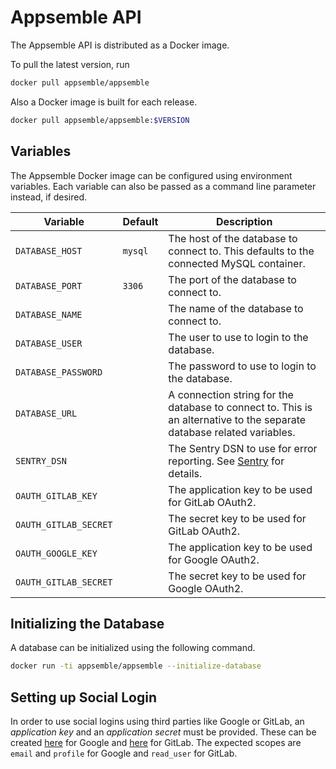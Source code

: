 # Appsemble API

The Appsemble API is distributed as a Docker image.

To pull the latest version, run

```sh
docker pull appsemble/appsemble
```

Also a Docker image is built for each release.

```sh
docker pull appsemble/appsemble:$VERSION
```

## Variables

The Appsemble Docker image can be configured using environment variables. Each variable can also be
passed as a command line parameter instead, if desired.

| Variable              | Default | Description                                                                                                            |
| --------------------- | ------- | ---------------------------------------------------------------------------------------------------------------------- |
| `DATABASE_HOST`       | `mysql` | The host of the database to connect to. This defaults to the connected MySQL container.                                |
| `DATABASE_PORT`       | `3306`  | The port of the database to connect to.                                                                                |
| `DATABASE_NAME`       |         | The name of the database to connect to.                                                                                |
| `DATABASE_USER`       |         | The user to use to login to the database.                                                                              |
| `DATABASE_PASSWORD`   |         | The password to use to login to the database.                                                                          |
| `DATABASE_URL`        |         | A connection string for the database to connect to. This is an alternative to the separate database related variables. |
| `SENTRY_DSN`          |         | The Sentry DSN to use for error reporting. See [Sentry](https://sentry.io) for details.                                |
| `OAUTH_GITLAB_KEY`    |         | The application key to be used for GitLab OAuth2.                                                                      |
| `OAUTH_GITLAB_SECRET` |         | The secret key to be used for GitLab OAuth2.                                                                           |
| `OAUTH_GOOGLE_KEY`    |         | The application key to be used for Google OAuth2.                                                                      |
| `OAUTH_GITLAB_SECRET` |         | The secret key to be used for Google OAuth2.                                                                           |

## Initializing the Database

A database can be initialized using the following command.

```sh
docker run -ti appsemble/appsemble --initialize-database
```

## Setting up Social Login

In order to use social logins using third parties like Google or GitLab, an _application key_ and an
_application secret_ must be provided. These can be created
[here](https://console.cloud.google.com/apis/credentials) for Google and
[here](https://gitlab.com/profile/applications) for GitLab. The expected scopes are `email` and
`profile` for Google and `read_user` for GitLab.
